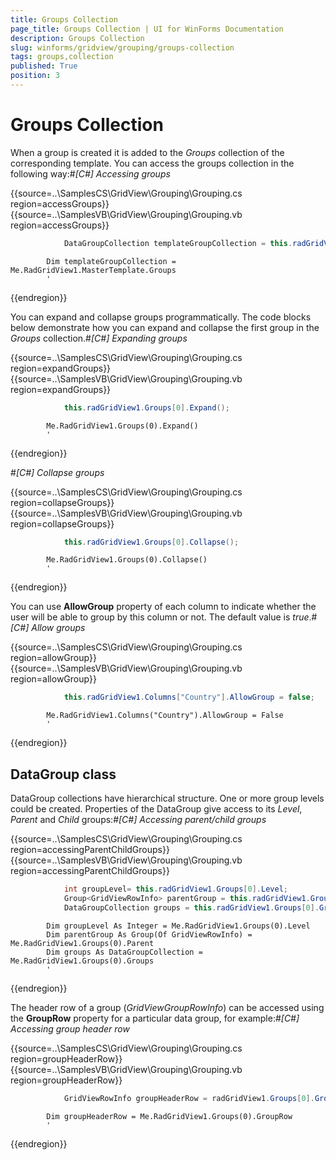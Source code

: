 ```yaml
---
title: Groups Collection
page_title: Groups Collection | UI for WinForms Documentation
description: Groups Collection
slug: winforms/gridview/grouping/groups-collection
tags: groups,collection
published: True
position: 3
---
```


# Groups Collection



When a group is created it is added to the *Groups* collection of the corresponding template. You can access the groups collection in the following way:#_[C#] Accessing groups_

	



{{source=..\SamplesCS\GridView\Grouping\Grouping.cs region=accessGroups}} 
{{source=..\SamplesVB\GridView\Grouping\Grouping.vb region=accessGroups}} 

````C#
            DataGroupCollection templateGroupCollection = this.radGridView1.MasterTemplate.Groups;
````
````VB.NET
        Dim templateGroupCollection = Me.RadGridView1.MasterTemplate.Groups
        '
````

{{endregion}} 




You can expand and collapse groups programmatically. The code blocks below demonstrate how you can expand and collapse the first group in the *Groups* collection.#_[C#] Expanding groups_

	



{{source=..\SamplesCS\GridView\Grouping\Grouping.cs region=expandGroups}} 
{{source=..\SamplesVB\GridView\Grouping\Grouping.vb region=expandGroups}} 

````C#
            this.radGridView1.Groups[0].Expand();
````
````VB.NET
        Me.RadGridView1.Groups(0).Expand()
        '
````

{{endregion}} 


#_[C#] Collapse groups_

	



{{source=..\SamplesCS\GridView\Grouping\Grouping.cs region=collapseGroups}} 
{{source=..\SamplesVB\GridView\Grouping\Grouping.vb region=collapseGroups}} 

````C#
            this.radGridView1.Groups[0].Collapse();
````
````VB.NET
        Me.RadGridView1.Groups(0).Collapse()
        '
````

{{endregion}} 




You can use __AllowGroup__ property of each column to indicate whether the user will be able to group by this column or not. The default value is *true*.#_[C#] Allow groups_

	



{{source=..\SamplesCS\GridView\Grouping\Grouping.cs region=allowGroup}} 
{{source=..\SamplesVB\GridView\Grouping\Grouping.vb region=allowGroup}} 

````C#
            this.radGridView1.Columns["Country"].AllowGroup = false;
````
````VB.NET
        Me.RadGridView1.Columns("Country").AllowGroup = False
        '
````

{{endregion}} 




## DataGroup class

DataGroup collections have hierarchical structure. One or more group levels could be created. Properties of the DataGroup give access to its *Level*, *Parent* and *Child* groups:#_[C#] Accessing parent/child groups_

	



{{source=..\SamplesCS\GridView\Grouping\Grouping.cs region=accessingParentChildGroups}} 
{{source=..\SamplesVB\GridView\Grouping\Grouping.vb region=accessingParentChildGroups}} 

````C#
            int groupLevel= this.radGridView1.Groups[0].Level;
            Group<GridViewRowInfo> parentGroup = this.radGridView1.Groups[0].Parent;
            DataGroupCollection groups = this.radGridView1.Groups[0].Groups;
````
````VB.NET
        Dim groupLevel As Integer = Me.RadGridView1.Groups(0).Level
        Dim parentGroup As Group(Of GridViewRowInfo) = Me.RadGridView1.Groups(0).Parent
        Dim groups As DataGroupCollection = Me.RadGridView1.Groups(0).Groups
        '
````

{{endregion}} 




The header row of a group (*GridViewGroupRowInfo*) can be accessed using the __GroupRow__ property
      	for a particular data group, for example:#_[C#] Accessing group header row_

	



{{source=..\SamplesCS\GridView\Grouping\Grouping.cs region=groupHeaderRow}} 
{{source=..\SamplesVB\GridView\Grouping\Grouping.vb region=groupHeaderRow}} 

````C#
            GridViewRowInfo groupHeaderRow = radGridView1.Groups[0].GroupRow;
````
````VB.NET
        Dim groupHeaderRow = Me.RadGridView1.Groups(0).GroupRow
        '
````

{{endregion}} 



